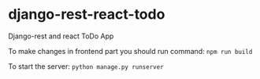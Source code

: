 # django-rest-react-todo
Django-rest and react ToDo App

To make changes in frontend part you should run command:
`npm run build`

To start the server:
`python manage.py runserver`

